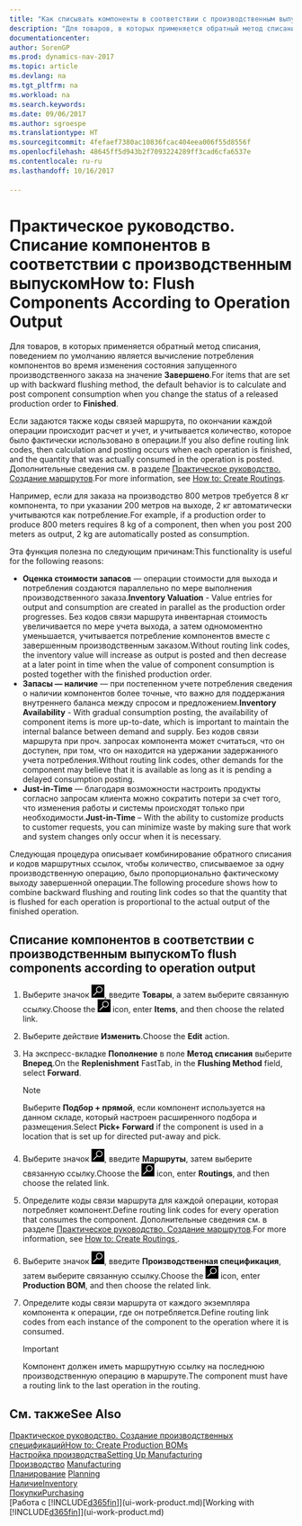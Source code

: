 ```yaml
---
title: "Как списывать компоненты в соответствии с производственным выпуском"
description: "Для товаров, в которых применяется обратный метод списания, поведением по умолчанию является вычисление потребления компонентов во время изменения состояния запущенного производственного заказа на значение **Завершено**. Дополнительные сведения см. в разделе Метод списания."
documentationcenter: 
author: SorenGP
ms.prod: dynamics-nav-2017
ms.topic: article
ms.devlang: na
ms.tgt_pltfrm: na
ms.workload: na
ms.search.keywords: 
ms.date: 09/06/2017
ms.author: sgroespe
ms.translationtype: HT
ms.sourcegitcommit: 4fefaef7380ac10836fcac404eea006f55d8556f
ms.openlocfilehash: 48645ff5d943b2f7093224289ff3cad6cfa6537e
ms.contentlocale: ru-ru
ms.lasthandoff: 10/16/2017

---
```

# <a name="how-to-flush-components-according-to-operation-output"></a><span data-ttu-id="de3ff-104">Практическое руководство. Списание компонентов в соответствии с производственным выпуском</span><span class="sxs-lookup"><span data-stu-id="de3ff-104">How to: Flush Components According to Operation Output</span></span>
<span data-ttu-id="de3ff-105">Для товаров, в которых применяется обратный метод списания, поведением по умолчанию является вычисление потребления компонентов во время изменения состояния запущенного производственного заказа на значение **Завершено**.</span><span class="sxs-lookup"><span data-stu-id="de3ff-105">For items that are set up with backward flushing method, the default behavior is to calculate and post component consumption when you change the status of a released production order to **Finished**.</span></span>  

<span data-ttu-id="de3ff-106">Если задаются также коды связей маршрута, по окончании каждой операции происходит расчет и учет, и учитывается количество, которое было фактически использовано в операции.</span><span class="sxs-lookup"><span data-stu-id="de3ff-106">If you also define routing link codes, then calculation and posting occurs when each operation is finished, and the quantity that was actually consumed in the operation is posted.</span></span> <span data-ttu-id="de3ff-107">Дополнительные сведения см. в разделе [Практическое руководство. Создание маршрутов](production-how-to-create-routings.md).</span><span class="sxs-lookup"><span data-stu-id="de3ff-107">For more information, see [How to: Create Routings](production-how-to-create-routings.md).</span></span>  

<span data-ttu-id="de3ff-108">Например, если для заказа на производство 800 метров требуется 8 кг компонента, то при указании 200 метров на выходе, 2 кг автоматически учитываются как потребление.</span><span class="sxs-lookup"><span data-stu-id="de3ff-108">For example, if a production order to produce 800 meters requires 8 kg of a component, then when you post 200 meters as output, 2 kg are automatically posted as consumption.</span></span>  

<span data-ttu-id="de3ff-109">Эта функция полезна по следующим причинам:</span><span class="sxs-lookup"><span data-stu-id="de3ff-109">This functionality is useful for the following reasons:</span></span>  

-   <span data-ttu-id="de3ff-110">**Оценка стоимости запасов** — операции стоимости для выхода и потребления создаются параллельно по мере выполнения производственного заказа.</span><span class="sxs-lookup"><span data-stu-id="de3ff-110">**Inventory Valuation** - Value entries for output and consumption are created in parallel as the production order progresses.</span></span> <span data-ttu-id="de3ff-111">Без кодов связи маршрута инвентарная стоимость увеличивается по мере учета выхода, а затем одномоментно уменьшается, учитывается потребление компонентов вместе с завершенным производственным заказом.</span><span class="sxs-lookup"><span data-stu-id="de3ff-111">Without routing link codes, the inventory value will increase as output is posted and then decrease at a later point in time when the value of component consumption is posted together with the finished production order.</span></span>  
-   <span data-ttu-id="de3ff-112">**Запасы — наличие** — при постепенном учете потребления сведения о наличии компонентов более точные, что важно для поддержания внутреннего баланса между спросом и предложением.</span><span class="sxs-lookup"><span data-stu-id="de3ff-112">**Inventory Availability** - With gradual consumption posting, the availability of component items is more up-to-date, which is important to maintain the internal balance between demand and supply.</span></span> <span data-ttu-id="de3ff-113">Без кодов связи маршрута при проч. запросах компонента может считаться, что он доступен, при том, что он находится на удержании задержанного учета потребления.</span><span class="sxs-lookup"><span data-stu-id="de3ff-113">Without routing link codes, other demands for the component may believe that it is available as long as it is pending a delayed consumption posting.</span></span>  
-   <span data-ttu-id="de3ff-114">**Just-in-Time** — благодаря возможности настроить продукты согласно запросам клиента можно сократить потери за счет того, что изменения работы и системы происходят только при необходимости.</span><span class="sxs-lookup"><span data-stu-id="de3ff-114">**Just-in-Time** – With the ability to customize products to customer requests, you can minimize waste by making sure that work and system changes only occur when it is necessary.</span></span>  

<span data-ttu-id="de3ff-115">Следующая процедура описывает комбинирование обратного списания и кодов маршрутных ссылок, чтобы количество, списываемое за одну производственную операцию, было пропорционально фактическому выходу завершенной операции.</span><span class="sxs-lookup"><span data-stu-id="de3ff-115">The following procedure shows how to combine backward flushing and routing link codes so that the quantity that is flushed for each operation is proportional to the actual output of the finished operation.</span></span>  

## <a name="to-flush-components-according-to-operation-output"></a><span data-ttu-id="de3ff-116">Списание компонентов в соответствии с производственным выпуском</span><span class="sxs-lookup"><span data-stu-id="de3ff-116">To flush components according to operation output</span></span>  
1.  <span data-ttu-id="de3ff-117">Выберите значок ![Поиск страницы или отчета](media/ui-search/search_small.png "Значок поиска страницы или отчета"), введите **Товары**, а затем выберите связанную ссылку.</span><span class="sxs-lookup"><span data-stu-id="de3ff-117">Choose the ![Search for Page or Report](media/ui-search/search_small.png "Search for Page or Report icon") icon, enter **Items**, and then choose the related link.</span></span>  
2.  <span data-ttu-id="de3ff-118">Выберите действие **Изменить**.</span><span class="sxs-lookup"><span data-stu-id="de3ff-118">Choose the **Edit** action.</span></span>  
3.  <span data-ttu-id="de3ff-119">На экспресс-вкладке **Пополнение** в поле **Метод списания** выберите **Вперед**.</span><span class="sxs-lookup"><span data-stu-id="de3ff-119">On the **Replenishment** FastTab, in the **Flushing Method** field, select **Forward**.</span></span>  

    > [!NOTE]  
    >  <span data-ttu-id="de3ff-120">Выберите **Подбор + прямой**, если компонент используется на данном складе, который настроен расширенного подбора и размещения.</span><span class="sxs-lookup"><span data-stu-id="de3ff-120">Select **Pick+ Forward** if the component is used in a location that is set up for directed put-away and pick.</span></span>  

4.  <span data-ttu-id="de3ff-121">Выберите значок ![Поиск страницы или отчета](media/ui-search/search_small.png "Значок поиска страницы или отчета"), введите **Маршруты**, затем выберите связанную ссылку.</span><span class="sxs-lookup"><span data-stu-id="de3ff-121">Choose the ![Search for Page or Report](media/ui-search/search_small.png "Search for Page or Report icon") icon, enter **Routings**, and then choose the related link.</span></span>  
5.  <span data-ttu-id="de3ff-122">Определите коды связи маршрута для каждой операции, которая потребляет компонент.</span><span class="sxs-lookup"><span data-stu-id="de3ff-122">Define routing link codes for every operation that consumes the component.</span></span> <span data-ttu-id="de3ff-123">Дополнительные сведения см. в разделе [Практическое руководство. Создание маршрутов](production-how-to-create-routings.md).</span><span class="sxs-lookup"><span data-stu-id="de3ff-123">For more information, see [How to: Create Routings ](production-how-to-create-routings.md).</span></span>  
6.  <span data-ttu-id="de3ff-124">Выберите значок ![Поиск страницы или отчета](media/ui-search/search_small.png "Значок поиска страницы или отчета"), введите **Производственная спецификация**, затем выберите связанную ссылку.</span><span class="sxs-lookup"><span data-stu-id="de3ff-124">Choose the ![Search for Page or Report](media/ui-search/search_small.png "Search for Page or Report icon") icon, enter **Production BOM**, and then choose the related link.</span></span>  
7.  <span data-ttu-id="de3ff-125">Определите коды связи маршрута от каждого экземпляра компонента к операции, где он потребляется.</span><span class="sxs-lookup"><span data-stu-id="de3ff-125">Define routing link codes from each instance of the component to the operation where it is consumed.</span></span>

    > [!IMPORTANT]  
    >  <span data-ttu-id="de3ff-126">Компонент должен иметь маршрутную ссылку на последнюю производственную операцию в маршруте.</span><span class="sxs-lookup"><span data-stu-id="de3ff-126">The component must have a routing link to the last operation in the routing.</span></span>  

## <a name="see-also"></a><span data-ttu-id="de3ff-127">См. также</span><span class="sxs-lookup"><span data-stu-id="de3ff-127">See Also</span></span>  
[<span data-ttu-id="de3ff-128">Практическое руководство. Создание производственных спецификаций</span><span class="sxs-lookup"><span data-stu-id="de3ff-128">How to: Create Production BOMs</span></span>](production-how-to-create-production-boms.md)  
[<span data-ttu-id="de3ff-129">Настройка производства</span><span class="sxs-lookup"><span data-stu-id="de3ff-129">Setting Up Manufacturing</span></span>](production-configure-production-processes.md)  
<span data-ttu-id="de3ff-130">[Производство](production-manage-manufacturing.md)  </span><span class="sxs-lookup"><span data-stu-id="de3ff-130">[Manufacturing](production-manage-manufacturing.md)  </span></span>  
<span data-ttu-id="de3ff-131">[Планирование](production-planning.md) </span><span class="sxs-lookup"><span data-stu-id="de3ff-131">[Planning](production-planning.md) </span></span>  
[<span data-ttu-id="de3ff-132">Наличие</span><span class="sxs-lookup"><span data-stu-id="de3ff-132">Inventory</span></span>](inventory-manage-inventory.md)  
[<span data-ttu-id="de3ff-133">Покупки</span><span class="sxs-lookup"><span data-stu-id="de3ff-133">Purchasing</span></span>](purchasing-manage-purchasing.md)  
<span data-ttu-id="de3ff-134">[Работа с [!INCLUDE[d365fin](includes/d365fin_md.md)]](ui-work-product.md)</span><span class="sxs-lookup"><span data-stu-id="de3ff-134">[Working with [!INCLUDE[d365fin](includes/d365fin_md.md)]](ui-work-product.md)</span></span>

